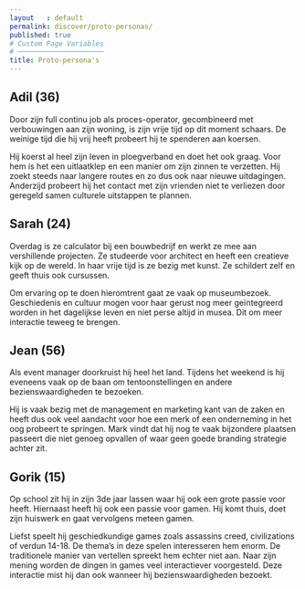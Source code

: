 ```yaml
---
layout   : default
permalink: discover/proto-personas/
published: true
# Custom Page Variables
# ─────────────────────
title: Proto-persona's
---
```


## Adil (36)
 <p>Door zijn full continu job als proces-operator, gecombineerd
met verbouwingen aan zijn woning, is zijn vrije tijd op dit
moment schaars. De weinige tijd die hij vrij heeft probeert
hij te spenderen aan koersen.</p>

<p>Hij koerst al heel zijn leven in ploegverband en doet het
ook graag. Voor hem is het een uitlaatklep en een manier
om zijn zinnen te verzetten. Hij zoekt steeds naar langere
routes en zo dus ook naar nieuwe uitdagingen. Anderzijd
probeert hij het contact met zijn vrienden niet te verliezen
door geregeld samen culturele uitstappen te plannen.</p>

## Sarah (24)
 <p>Overdag is ze calculator bij een bouwbedrijf en werkt ze
mee aan vershillende projecten. Ze studeerde voor architect
en heeft een creatieve kijk op de wereld. In haar vrije tijd is
ze bezig met kunst. Ze schildert zelf en geeft thuis ook
cursussen.</p>

<p>Om ervaring op te doen hieromtrent gaat ze vaak op
museumbezoek. Geschiedenis en cultuur mogen voor haar
gerust nog meer geïntegreerd worden in het dagelijkse
leven en niet perse altijd in musea. Dit om meer interactie
teweeg te brengen.</p>

## Jean (56)
 <p>Als event manager doorkruist hij heel het land.
Tijdens het weekend is hij eveneens vaak op de baan om
tentoonstellingen en andere bezienswaardigheden te
bezoeken.</p>

<p>Hij is vaak bezig met de management en marketing kant
van de zaken en heeft dus ook veel aandacht voor hoe een
merk of een onderneming in het oog probeert te springen.
Mark vindt dat hij nog te vaak bijzondere plaatsen passeert
die niet genoeg opvallen of waar geen goede branding
strategie achter zit.</p>

## Gorik (15)
 <p>Op school zit hij in zijn 3de jaar lassen waar hij ook een
grote passie voor heeft. Hiernaast heeft hij ook een
passie voor gamen. Hij komt thuis, doet zijn huiswerk
en gaat vervolgens meteen gamen.</p>

<p>Liefst speelt hij geschiedkundige games zoals assassins
creed, civilizations of verdun 14-18. De thema’s in deze
spelen interesseren hem enorm. De traditionele manier van
vertellen spreekt hem echter niet aan. Naar zijn mening
worden de dingen in games veel interactiever voorgesteld.
Deze interactie mist hij dan ook wanneer hij
bezienswaardigheden bezoekt.</p>
